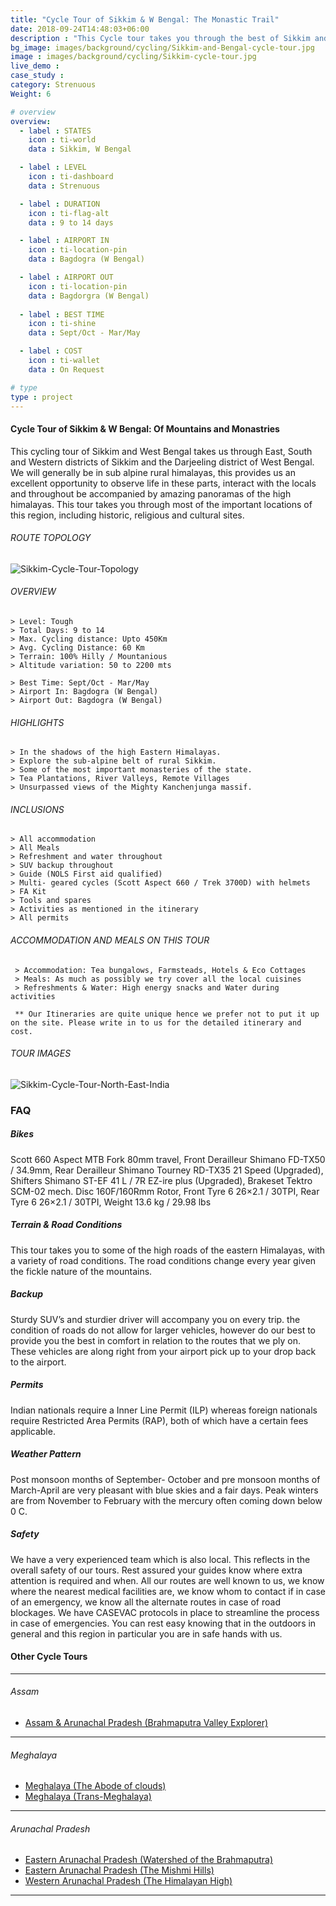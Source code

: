 ```yaml
---
title: "Cycle Tour of Sikkim & W Bengal: The Monastic Trail"
date: 2018-09-24T14:48:03+06:00
description : "This Cycle tour takes you through the best of Sikkim and West Bengal"
bg_image: images/background/cycling/Sikkim-and-Bengal-cycle-tour.jpg
image : images/background/cycling/Sikkim-cycle-tour.jpg
live_demo : 
case_study : 
category: Strenuous
Weight: 6

# overview
overview:
  - label : STATES
    icon : ti-world
    data : Sikkim, W Bengal

  - label : LEVEL
    icon : ti-dashboard
    data : Strenuous

  - label : DURATION
    icon : ti-flag-alt
    data : 9 to 14 days

  - label : AIRPORT IN
    icon : ti-location-pin
    data : Bagdogra (W Bengal)

  - label : AIRPORT OUT
    icon : ti-location-pin
    data : Bagdorgra (W Bengal)
    
  - label : BEST TIME
    icon : ti-shine
    data : Sept/Oct - Mar/May

  - label : COST
    icon : ti-wallet
    data : On Request

# type
type : project
---
```


#### Cycle Tour of Sikkim & W Bengal: Of Mountains and Monastries

This cycling tour of Sikkim and West Bengal takes us through East, South and Western districts of Sikkim and the Darjeeling district of West Bengal. We will generally be in sub alpine rural himalayas, this provides us an excellent opportunity to observe life in these parts, interact with the locals and throughout be accompanied by amazing panoramas of the high himalayas. This tour takes you through most of the important locations of this region, including  historic, religious and cultural sites.




###### ROUTE TOPOLOGY

![Sikkim-Cycle-Tour-Topology](/images/project/Sikkim-full-topo.jpg)

###### OVERVIEW
```
> Level: Tough
> Total Days: 9 to 14
> Max. Cycling distance: Upto 450Km
> Avg. Cycling Distance: 60 Km
> Terrain: 100% Hilly / Mountanious
> Altitude variation: 50 to 2200 mts

> Best Time: Sept/Oct - Mar/May
> Airport In: Bagdogra (W Bengal)
> Airport Out: Bagdogra (W Bengal) 
```




###### HIGHLIGHTS
```
> In the shadows of the high Eastern Himalayas.
> Explore the sub-alpine belt of rural Sikkim.
> Some of the most important monasteries of the state.
> Tea Plantations, River Valleys, Remote Villages
> Unsurpassed views of the Mighty Kanchenjunga massif.
```

###### INCLUSIONS
```
> All accommodation
> All Meals
> Refreshment and water throughout
> SUV backup throughout
> Guide (NOLS First aid qualified)
> Multi- geared cycles (Scott Aspect 660 / Trek 3700D) with helmets
> FA Kit
> Tools and spares
> Activities as mentioned in the itinerary
> All permits
```

###### ACCOMMODATION AND MEALS ON THIS TOUR

```
 > Accommodation: Tea bungalows, Farmsteads, Hotels & Eco Cottages 
 > Meals: As much as possibly we try cover all the local cuisines
 > Refreshments & Water: High energy snacks and Water during activities 
```


``` ** Our Itineraries are quite unique hence we prefer not to put it up on the site. Please write in to us for the detailed itinerary and cost.```

###### TOUR IMAGES

![Sikkim-Cycle-Tour-North-East-India](/images/background/cycling/sikkim-cycle-tour-gallery.jpg)

### FAQ

##### Bikes

Scott 660 Aspect MTB
Fork 80mm travel, Front Derailleur Shimano FD-TX50 / 34.9mm, Rear Derailleur Shimano Tourney RD-TX35 21 Speed (Upgraded), Shifters Shimano ST-EF 41 L / 7R EZ-ire plus (Upgraded), Brakeset Tektro SCM-02 mech. Disc 160F/160Rmm Rotor, Front Tyre 6 26×2.1 / 30TPI, Rear Tyre 6 26×2.1 / 30TPI, Weight 13.6 kg / 29.98 lbs

##### Terrain & Road Conditions

This tour takes you to some of the high roads of the eastern Himalayas, with a variety of road conditions. The road conditions change every year given the fickle nature of the mountains.

##### Backup
Sturdy SUV’s and sturdier driver will accompany you on every trip. the condition of roads do not allow for larger vehicles, however do our best to provide you the best in comfort in relation to the routes that we ply on. These vehicles are along right from your airport pick up to your drop back to the airport.

##### Permits
Indian nationals require a Inner Line Permit (ILP) whereas foreign nationals require Restricted Area Permits (RAP), both of which have a certain fees applicable.

##### Weather Pattern
Post monsoon months of September- October and pre monsoon months of March-April are very pleasant with blue skies and a fair days. Peak winters are from November to February with the mercury often coming down below 0 C.

##### Safety 
We have a very experienced team which is also local. This reflects in the overall safety of our tours. Rest assured your guides know where extra attention is required and when. All our routes are well known to us, we know where the nearest medical facilities are, we know whom to contact if in case of an emergency, we know all the alternate routes in case of road blockages. We have CASEVAC protocols in place to streamline the process in case of emergencies. You can rest easy knowing that in the outdoors in general and this region in particular you are in safe hands with us.

#### Other Cycle Tours
---

###### *Assam*

+ [Assam & Arunachal Pradesh (Brahmaputra Valley Explorer)](/cycling/cycle-tour-of-assam/) 

---

###### *Meghalaya*

+ [Meghalaya (The Abode of clouds)](/cycling/cycle-tour-of-meghalaya-the-abode-of-clouds/)
+ [Meghalaya (Trans-Meghalaya)](/cycling/trans-meghalaya-cycle-tour/) 

---
###### *Arunachal Pradesh*

+ [Eastern Arunachal Pradesh (Watershed of the Brahmaputra)](/cycling/eastern-arunachal-pradesh-cycle-tour/)  
+ [Eastern Arunachal Pradesh (The Mishmi Hills)](/cycling/cycling-in-arunachal-pradesh/) 
+ [Western Arunachal Pradesh (The Himalayan High)](/cycling/cycle-tour-of-western-arunachal-pradesh/) 

---



